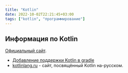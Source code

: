 ```yaml
---
title: "Kotlin"
date: 2022-10-02T22:21:45+03:00
tags: ["kotlin", "программирование"]
---
```


## Информация по Kotlin

[Официальный сайт](https://kotlinlang.org).

* [Добавление поддержки Kotlin в gradle](https://kotlinlang.org/docs/reference/using-gradle.html)
* [kotlinlang.ru](https://kotlinlang.ru/) - сайт, посвящённый Kotlin на-русском.
